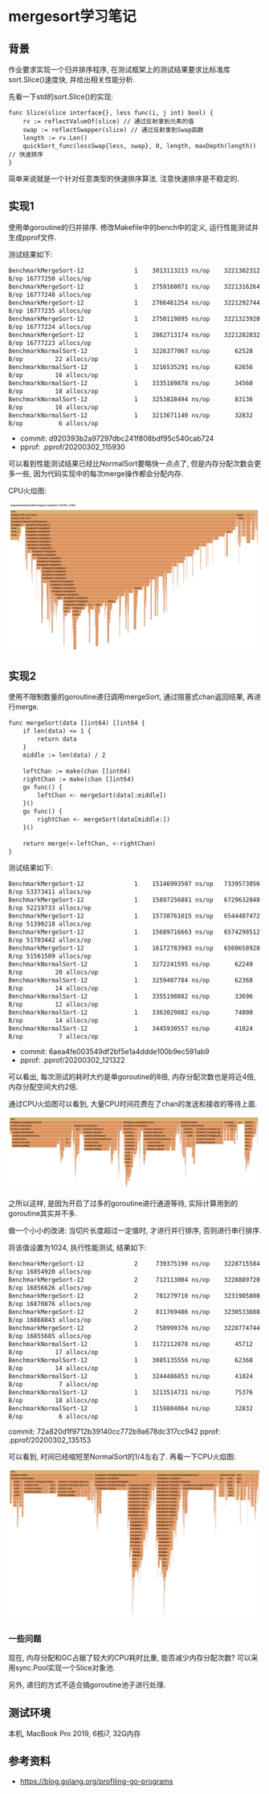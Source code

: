 # mergesort学习笔记
## 背景
作业要求实现一个归并排序程序, 在测试框架上的测试结果要求比标准库sort.Slice()速度快, 并给出相关性能分析.

先看一下std的sort.Slice()的实现:

```
func Slice(slice interface{}, less func(i, j int) bool) {
	rv := reflectValueOf(slice) // 通过反射拿到元素的值
	swap := reflectSwapper(slice) // 通过反射拿到Swap函数
	length := rv.Len()
	quickSort_func(lessSwap{less, swap}, 0, length, maxDepth(length)) // 快速排序
}
```

简单来说就是一个针对任意类型的快速排序算法. 注意快速排序是不稳定的.

## 实现1
使用单goroutine的归并排序. 修改Makefile中的bench中的定义, 运行性能测试并生成pprof文件.

测试结果如下:

```
BenchmarkMergeSort-12    	       1	3013113213 ns/op	3221302312 B/op	16777250 allocs/op
BenchmarkMergeSort-12    	       1	2759160071 ns/op	3221316264 B/op	16777248 allocs/op
BenchmarkMergeSort-12    	       1	2766461254 ns/op	3221292744 B/op	16777235 allocs/op
BenchmarkMergeSort-12    	       1	2750119895 ns/op	3221323920 B/op	16777224 allocs/op
BenchmarkMergeSort-12    	       1	2862713174 ns/op	3221282832 B/op	16777223 allocs/op
BenchmarkNormalSort-12    	       1	3226377067 ns/op	   62528 B/op	      22 allocs/op
BenchmarkNormalSort-12    	       1	3216535291 ns/op	   62656 B/op	      16 allocs/op
BenchmarkNormalSort-12    	       1	3335189878 ns/op	   34560 B/op	      18 allocs/op
BenchmarkNormalSort-12    	       1	3253828494 ns/op	   83136 B/op	      16 allocs/op
BenchmarkNormalSort-12    	       1	3213671140 ns/op	   32832 B/op	       6 allocs/op
```

- commit: d920393b2a97297dbc241f808bdf95c540cab724
- pprof: .pprof/20200302_115930

可以看到性能测试结果已经比NormalSort要略快一点点了, 但是内存分配次数会更多一些, 因为代码实现中的每次merge操作都会分配内存.

CPU火焰图:

![cpu_single](assets/mergesort_flamegraph_cpu_single.png)

## 实现2
使用不限制数量的goroutine递归调用mergeSort, 通过阻塞式chan返回结果, 再进行merge.

```
func mergeSort(data []int64) []int64 {
	if len(data) <= 1 {
		return data
	}
	middle := len(data) / 2

	leftChan := make(chan []int64)
	rightChan := make(chan []int64)
	go func() {
		leftChan <- mergeSort(data[:middle])
	}()
	go func() {
		rightChan <- mergeSort(data[middle:])
	}()

	return merge(<-leftChan, <-rightChan)
}
```

测试结果如下:

```
BenchmarkMergeSort-12    	       1	15146993507 ns/op	7339573056 B/op	53373411 allocs/op
BenchmarkMergeSort-12    	       1	15897256881 ns/op	6729632848 B/op	52219733 allocs/op
BenchmarkMergeSort-12    	       1	15738761015 ns/op	6544407472 B/op	51390218 allocs/op
BenchmarkMergeSort-12    	       1	15689716663 ns/op	6574298512 B/op	51703442 allocs/op
BenchmarkMergeSort-12    	       1	16172783983 ns/op	6560658928 B/op	51561509 allocs/op
BenchmarkNormalSort-12    	       1	3272241595 ns/op	   62240 B/op	      20 allocs/op
BenchmarkNormalSort-12    	       1	3259407784 ns/op	   62368 B/op	      14 allocs/op
BenchmarkNormalSort-12    	       1	3355198882 ns/op	   33696 B/op	      12 allocs/op
BenchmarkNormalSort-12    	       1	3363029882 ns/op	   74800 B/op	      14 allocs/op
BenchmarkNormalSort-12    	       1	3445930557 ns/op	   41024 B/op	       7 allocs/op
```

- commit: 6aea4fe003549df2bf5e1a4ddde100b9ec591ab9
- pprof: .pprof/20200302_121322

可以看出, 每次测试的耗时大约是单goroutine的8倍, 内存分配次数也是将近4倍, 内存分配空间大约2倍.

通过CPU火焰图可以看到, 大量CPU时间花费在了chan的发送和接收的等待上面.

![cpu_paralleled](assets/mergesort_flamegraph_cpu_all_paralleled.png)

之所以这样, 是因为开启了过多的goroutine进行通道等待, 实际计算用到的goroutine其实并不多.

做一个小小的改进: 当切片长度超过一定值时, 才进行并行排序, 否则进行串行排序.

将该值设置为1024, 执行性能测试, 结果如下:

```
BenchmarkMergeSort-12    	       2	 739375190 ns/op	3228715584 B/op	16854920 allocs/op
BenchmarkMergeSort-12    	       2	 712113004 ns/op	3228889720 B/op	16856626 allocs/op
BenchmarkMergeSort-12    	       2	 781279710 ns/op	3231905800 B/op	16870876 allocs/op
BenchmarkMergeSort-12    	       2	 811769486 ns/op	3230533608 B/op	16868843 allocs/op
BenchmarkMergeSort-12    	       2	 750999376 ns/op	3228774744 B/op	16855685 allocs/op
BenchmarkNormalSort-12    	       1	3172112878 ns/op	   45712 B/op	      17 allocs/op
BenchmarkNormalSort-12    	       1	3085135556 ns/op	   62368 B/op	      14 allocs/op
BenchmarkNormalSort-12    	       1	3244486853 ns/op	   41024 B/op	       7 allocs/op
BenchmarkNormalSort-12    	       1	3213514731 ns/op	   75376 B/op	      18 allocs/op
BenchmarkNormalSort-12    	       1	3159804064 ns/op	   32832 B/op	       6 allocs/op
```

commit: 72a820d1f9712b39140cc772b9a678dc317cc942
pprof: .pprof/20200302_135153

可以看到, 时间已经缩短至NormalSort的1/4左右了. 再看一下CPU火焰图:

![cpu_adapted_1024](assets/mergesort_flamegraph_cpu_adapted_1024.png)

### 一些问题

现在, 内存分配和GC占据了较大的CPU耗时比重, 能否减少内存分配次数? 可以采用sync.Pool实现一个Slice对象池.

另外, 递归的方式不适合搞goroutine池子进行处理.

## 测试环境
本机, MacBook Pro 2019, 6核i7, 32G内存

## 参考资料
- https://blog.golang.org/profiling-go-programs
